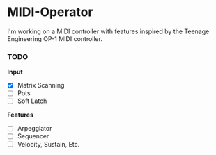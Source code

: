 # MIDI-Operator

I'm working on a MIDI controller with features inspired by the Teenage Engineering OP-1 MIDI controller. 

### TODO 

**Input**
  - [X] Matrix Scanning
  - [ ] Pots
  - [ ] Soft Latch
  
**Features**
  - [ ] Arpeggiator
  - [ ] Sequencer
  - [ ] Velocity, Sustain, Etc.
